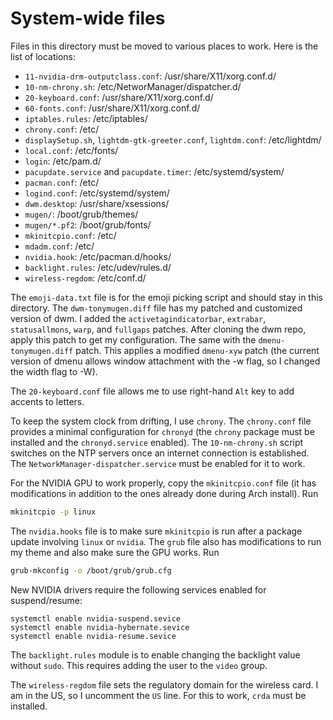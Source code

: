 # System-wide files

Files in this directory must be moved to various places to work. Here is the list of locations:

- `11-nvidia-drm-outputclass.conf`: /usr/share/X11/xorg.conf.d/
- `10-nm-chrony.sh`: /etc/NetworManager/dispatcher.d/
- `20-keyboard.conf`: /usr/share/X11/xorg.conf.d/
- `60-fonts.conf`: /usr/share/X11/xorg.conf.d/
- `iptables.rules`: /etc/iptables/
- `chrony.conf`: /etc/
- `displaySetup.sh`, `lightdm-gtk-greeter.conf`, `lightdm.conf`: /etc/lightdm/
- `local.conf`: /etc/fonts/
- `login`: /etc/pam.d/
- `pacupdate.service` and `pacupdate.timer`: /etc/systemd/system/
- `pacman.conf`: /etc/
- `logind.conf`: /etc/systemd/system/
- `dwm.desktop`: /usr/share/xsessions/
- `mugen/`: /boot/grub/themes/
- `mugen/*.pf2`: /boot/grub/fonts/
- `mkinitcpio.conf`: /etc/
- `mdadm.conf`: /etc/
- `nvidia.hook`: /etc/pacman.d/hooks/
- `backlight.rules`: /etc/udev/rules.d/
- `wireless-regdom`: /etc/conf.d/

The `emoji-data.txt` file is for the emoji picking script and should stay in this directory. The `dwm-tonymugen.diff` file has my patched and customized version of dwm. I added the `activetagindicatorbar`, `extrabar`, `statusallmons`, `warp`, and `fullgaps` patches. After cloning the dwm repo, apply this patch to get my configuration. The same with the `dmenu-tonymugen.diff` patch. This applies a modified `dmenu-xyw` patch (the current version of dmenu allows window attachment with the -w flag, so I changed the width flag to -W).

The `20-keyboard.conf` file allows me to use right-hand `Alt` key to add accents to letters.

To keep the system clock from drifting, I use `chrony`. The `chrony.conf` file provides a minimal configuration for `chronyd` (the `chrony` package must be installed and the `chronyd.service` enabled). The `10-nm-chrony.sh` script switches on the NTP servers once an internet connection is established. The `NetworkManager-dispatcher.service` must be enabled for it to work.

For the NVIDIA GPU to work properly, copy the `mkinitcpio.conf` file (it has modifications in addition to the ones already done during Arch install). Run

```sh
mkinitcpio -p linux
```

The `nvidia.hooks` file is to make sure `mkinitcpio` is run after a package update involving `linux` or `nvidia`. The `grub` file also has modifications to run my theme and also make sure the GPU works. Run

```sh
grub-mkconfig -o /boot/grub/grub.cfg
```

New NVIDIA drivers require the following services enabled for suspend/resume:

```{sh}
systemctl enable nvidia-suspend.sevice
systemctl enable nvidia-hybernate.sevice
systemctl enable nvidia-resume.sevice
```

The `backlight.rules` module is to enable changing the backlight value without `sudo`. This requires adding the user to the `video` group.

The `wireless-regdom` file sets the regulatory domain for the wireless card. I am in the US, so I uncomment the `US` line. For this to work, `crda` must be installed.
